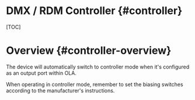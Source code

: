 DMX / RDM Controller {#controller}
=======================

[TOC]

# Overview {#controller-overview}

The device will automatically switch to controller mode when it's configured as
an output port within OLA.

When operating in controller mode, remember to set the biasing switches
according to the manufacturer's instructions.
